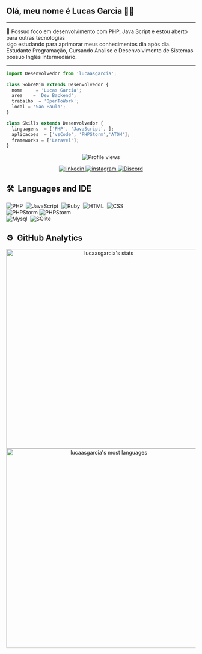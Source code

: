 <h2>Olá, meu nome é Lucas Garcia 🐱‍👤</h2>

***
💬 Possuo foco em desenvolvimento com PHP, Java Script e estou aberto para outras tecnologias<br>
sigo estudando para aprimorar meus conhecimentos dia após dia.
<br>Estudante Programação, Cursando Analise e Desenvolvimento de Sistemas possuo Inglês Intermediário.

***
```js
import Desenvolvedor from 'lucaasgarcia';

class SobreMim extends Desenvolvedor {
  nome     = 'Lucas Garcia';
  area    = 'Dev Backend';
  trabalho  = 'OpenToWork';
  local = 'Sao Paulo';
}

class Skills extends Desenvolvedor {
  linguagens  = ['PHP', 'JavaScript', ];
  aplicacoes  = ['vsCode', 'PHPStorm','ATOM'];
  frameworks = ['Laravel'];
}
```
<p align="center"> <img src="https://komarev.com/ghpvc/?username=lucaasgarcia&color=red" alt="Profile views" /> </p>

<p align="center">
<a href="https://linkedin.com/in/lucaasgarcia" target="_blank">
  <img src="https://img.shields.io/badge/-lucaasgarcia-05122A?style=flat&logo=linkedin" alt="linkedin"/>
</a>
<a href="https://instagram.com/lucaasgarcia" target="_blank">
 <img src="https://img.shields.io/badge/-lucaasgarcia-05122A?style=flat&logo=instagram" alt="instagram"/>
</a>
<a href="**" target="_blank">
 <img src="https://img.shields.io/badge/-LucasGarcia%231623-05122A?style=flat&logo=discord" alt="Discord"/>
</a>
</p>


## 🛠 &nbsp;Languages and IDE
<p align="center">

![PHP](https://img.shields.io/badge/-PHP-05122A?style=flat&logo=PHP)&nbsp;
![JavaScript](https://img.shields.io/badge/-JavaScript-05122A?style=flat&logo=javascript)&nbsp;
![Ruby](https://img.shields.io/badge/Ruby-CC342D?style=flate&logo=ruby&logoColor=white)&nbsp;
![HTML](https://img.shields.io/badge/-HTML-05122A?style=flat&logo=HTML5)&nbsp;
![CSS](https://img.shields.io/badge/-CSS-05122A?style=flat&logo=CSS3&logoColor=1572B6)&nbsp;
<br>
![PHPStorm](http://img.shields.io/badge/-PHPStorm-181717?style=flat&logo=phpstorm&logoColor=white)
![PHPStorm](https://img.shields.io/badge/Visual_Studio_Code-0078D4?style=flat&logo=visual%20studio%20code&logoColor=white)&nbsp;
<br>
![Mysql](https://img.shields.io/badge/MySQL-005C84?style=flat&logo=mysql&logoColor=white)&nbsp;
![SQlite](https://img.shields.io/badge/SQLite-07405E?style=flat&logo=sqlite&logoColor=white)&nbsp;

</p>

## ⚙️ &nbsp;GitHub Analytics

<p align="center">
<img width="530em" src="https://github-readme-stats.vercel.app/api?username=lucaasgarcia&show_icons=true&theme=vision-friendly-dark" alt="lucaasgarcia's stats"/>
<img width="530em" src="https://github-readme-stats.vercel.app/api/top-langs/?username=lucaasgarcia&layout=compact&theme=vision-friendly-dark" alt="lucaasgarcia's most languages"/>
</p>

<br>
